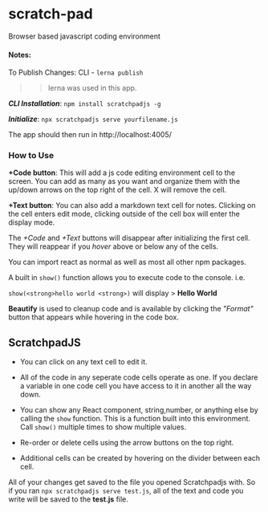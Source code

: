 # scratch-pad

Browser based javascript coding environment

#### Notes:
To Publish Changes: CLI - `lerna publish`

> > lerna was used in this app.

***CLI Installation***: `npm install scratchpadjs -g`

***Initialize***: `npx scratchpadjs serve yourfilename.js`

The app should then run in http://localhost:4005/

### How to Use

**+Code button**: This will add a js code editing environment cell to the screen. You can add as many as you want and organize them with the up/down arrows on the top right of the cell. X will remove the cell.

**+Text button**: You can also add a markdown text cell for notes. Clicking on the cell enters edit mode, clicking outside of the cell box will enter the display mode.

The *+Code* and *+Text* buttons will disappear after initializing the first cell. They will reappear if you *hover* above or below any of the cells.

You can import react as normal as well as most all other npm packages.

A built in `show()` function allows you to execute code to the console.
i.e.

`show(<strong>hello world <strong>)` will display > **Hello World**

**Beautify** is used to cleanup code and is available by clicking the *"Format"* button that appears while hovering in the code box.

## ScratchpadJS

- You can click on any text cell to edit it.

- All of the code in any seperate code cells operate as one. If you declare a variable in one code cell you have access to it in another all the way down.

- You can show any React component, string,number, or anything else by calling the `show` function. This is a function built into this environment. Call `show()` multiple times to show multiple values.

- Re-order or delete cells using the arrow buttons on the top right.

- Additional cells can be created by hovering on the divider between each cell.

All of your changes get saved to the file you opened Scratchpadjs with. So if you ran `npx scratchpadjs serve test.js`, all of the text and code you write will be saved to the **test.js** file.
